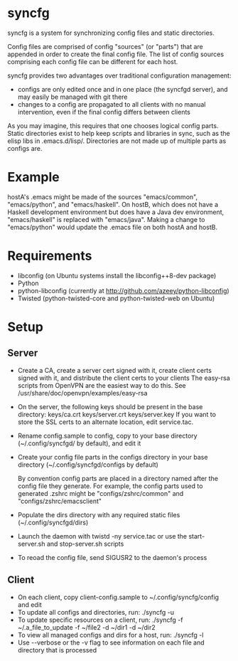 syncfg
======
syncfg is a system for synchronizing config files and static directories.

Config files are comprised of config "sources" (or "parts") that are appended in order to create the final config file. The list of config sources comprising each config file can be different for each host.

syncfg provides two advantages over traditional configuration management:

- configs are only edited once and in one place (the syncfgd server), and may easily be managed with git there
- changes to a config are propagated to all clients with no manual intervention, even if the final config differs between clients

As you may imagine, this requires that one chooses logical config parts. Static directories exist to help keep scripts and libraries in sync, such as the elisp libs in .emacs.d/lisp/. Directories are not made up of multiple parts as configs are.

Example
=======
hostA's .emacs might be made of the sources "emacs/common", "emacs/python", and "emacs/haskell". On hostB, which does not have a Haskell development environment but does have a Java dev environment, "emacs/haskell" is replaced with "emacs/java". Making a change to "emacs/python" would update the .emacs file on both hostA and hostB.

Requirements
============
- libconfig (on Ubuntu systems install the libconfig++8-dev package)
- Python
- python-libconfig (currently at http://github.com/azeey/python-libconfig)
- Twisted (python-twisted-core and python-twisted-web on Ubuntu)

Setup
=====
Server
------
- Create a CA, create a server cert signed with it, create client certs signed with it, and distribute the client certs to your clients
  The easy-rsa scripts from OpenVPN are the easiest way to do this. See /usr/share/doc/openvpn/examples/easy-rsa
- On the server, the following keys should be present in the base directory:
  keys/ca.crt
  keys/server.crt
  keys/server.key
  If you want to store the SSL certs to an alternate location, edit service.tac.
- Rename config.sample to config, copy to your base directory (~/.config/syncfgd/ by default), and edit it
- Create your config file parts in the configs directory in your base directory (~/.config/syncfgd/configs by default)

  By convention config parts are placed in a directory named after the config file they generate.
  For example, the config parts used to generated .zshrc might be "configs/zshrc/common" and "configs/zshrc/emacsclient"
- Populate the dirs directory with any required static files (~/.config/syncfgd/dirs)
- Launch the daemon with twistd -ny service.tac or use the start-server.sh and stop-server.sh scripts
- To reoad the config file, send SIGUSR2 to the daemon's process

Client
------
- On each client, copy client-config.sample to ~/.config/syncfg/config and edit
- To update all configs and directories, run: ./syncfg -u
- To update specific resources on a client, run: ./syncfg -f ~/.a_file_to_update -f ~/file2 -d ~/dir1 -d ~/dir2
- To view all managed configs and dirs for a host, run: ./syncfg -l
- Use --verbose or the -v flag to see information on each file and directory that is processed
